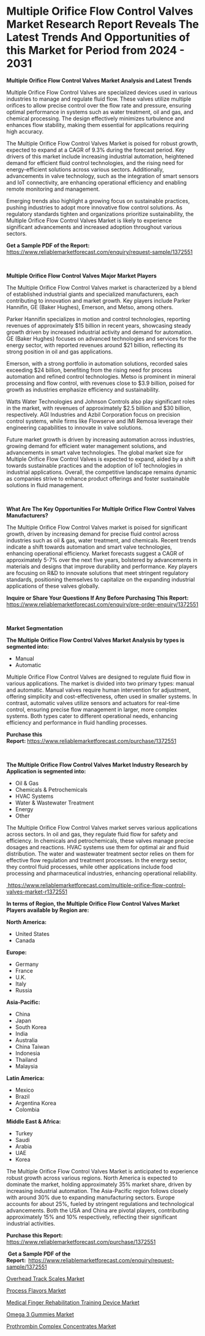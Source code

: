 <p><h1>Multiple Orifice Flow Control Valves Market Research Report Reveals The Latest Trends And Opportunities of this Market for Period from 2024 - 2031</h1></p><p><strong>Multiple Orifice Flow Control Valves Market Analysis and Latest Trends</strong></p>
<p><p>Multiple Orifice Flow Control Valves are specialized devices used in various industries to manage and regulate fluid flow. These valves utilize multiple orifices to allow precise control over the flow rate and pressure, ensuring optimal performance in systems such as water treatment, oil and gas, and chemical processing. The design effectively minimizes turbulence and enhances flow stability, making them essential for applications requiring high accuracy.</p><p>The Multiple Orifice Flow Control Valves Market is poised for robust growth, expected to expand at a CAGR of 9.3% during the forecast period. Key drivers of this market include increasing industrial automation, heightened demand for efficient fluid control technologies, and the rising need for energy-efficient solutions across various sectors. Additionally, advancements in valve technology, such as the integration of smart sensors and IoT connectivity, are enhancing operational efficiency and enabling remote monitoring and management.</p><p>Emerging trends also highlight a growing focus on sustainable practices, pushing industries to adopt more innovative flow control solutions. As regulatory standards tighten and organizations prioritize sustainability, the Multiple Orifice Flow Control Valves Market is likely to experience significant advancements and increased adoption throughout various sectors.</p></p>
<p><strong>Get a Sample PDF of the Report:&nbsp;</strong> <a href="https://www.reliablemarketforecast.com/enquiry/request-sample/1372551?utm_campaign=1833&utm_medium=2&utm_source=Github&utm_content=ia&utm_term=06122024&utm_id=multiple-orifice-flow-control-valves">https://www.reliablemarketforecast.com/enquiry/request-sample/1372551</a></p>
<p>&nbsp;</p>
<p><strong>Multiple Orifice Flow Control Valves Major Market Players</strong></p>
<p><p>The Multiple Orifice Flow Control Valves market is characterized by a blend of established industrial giants and specialized manufacturers, each contributing to innovation and market growth. Key players include Parker Hannifin, GE (Baker Hughes), Emerson, and Metso, among others.</p><p>Parker Hannifin specializes in motion and control technologies, reporting revenues of approximately $15 billion in recent years, showcasing steady growth driven by increased industrial activity and demand for automation. GE (Baker Hughes) focuses on advanced technologies and services for the energy sector, with reported revenues around $21 billion, reflecting its strong position in oil and gas applications.</p><p>Emerson, with a strong portfolio in automation solutions, recorded sales exceeding $24 billion, benefiting from the rising need for process automation and refined control technologies. Metso is prominent in mineral processing and flow control, with revenues close to $3.9 billion, poised for growth as industries emphasize efficiency and sustainability.</p><p>Watts Water Technologies and Johnson Controls also play significant roles in the market, with revenues of approximately $2.5 billion and $30 billion, respectively. AGI Industries and Azbil Corporation focus on precision control systems, while firms like Flowserve and IMI Remosa leverage their engineering capabilities to innovate in valve solutions.</p><p>Future market growth is driven by increasing automation across industries, growing demand for efficient water management solutions, and advancements in smart valve technologies. The global market size for Multiple Orifice Flow Control Valves is expected to expand, aided by a shift towards sustainable practices and the adoption of IoT technologies in industrial applications. Overall, the competitive landscape remains dynamic as companies strive to enhance product offerings and foster sustainable solutions in fluid management.</p></p>
<p>&nbsp;</p>
<p><strong>What Are The Key Opportunities For Multiple Orifice Flow Control Valves Manufacturers?</strong></p>
<p><p>The Multiple Orifice Flow Control Valves market is poised for significant growth, driven by increasing demand for precise fluid control across industries such as oil & gas, water treatment, and chemicals. Recent trends indicate a shift towards automation and smart valve technologies, enhancing operational efficiency. Market forecasts suggest a CAGR of approximately 5-7% over the next five years, bolstered by advancements in materials and designs that improve durability and performance. Key players are focusing on R&D to innovate solutions that meet stringent regulatory standards, positioning themselves to capitalize on the expanding industrial applications of these valves globally.</p></p>
<p><strong>Inquire or Share Your Questions If Any Before Purchasing This Report:</strong> <a href="https://www.reliablemarketforecast.com/enquiry/pre-order-enquiry/1372551?utm_campaign=1833&utm_medium=2&utm_source=Github&utm_content=ia&utm_term=06122024&utm_id=multiple-orifice-flow-control-valves">https://www.reliablemarketforecast.com/enquiry/pre-order-enquiry/1372551</a></p>
<p>&nbsp;</p>
<p><strong>Market Segmentation</strong></p>
<p><strong>The Multiple Orifice Flow Control Valves Market Analysis by types is segmented into:</strong></p>
<p><ul><li>Manual</li><li>Automatic</li></ul></p>
<p><p>Multiple Orifice Flow Control Valves are designed to regulate fluid flow in various applications. The market is divided into two primary types: manual and automatic. Manual valves require human intervention for adjustment, offering simplicity and cost-effectiveness, often used in smaller systems. In contrast, automatic valves utilize sensors and actuators for real-time control, ensuring precise flow management in larger, more complex systems. Both types cater to different operational needs, enhancing efficiency and performance in fluid handling processes.</p></p>
<p><strong>Purchase this Report:&nbsp;</strong><a href="https://www.reliablemarketforecast.com/purchase/1372551?utm_campaign=1833&utm_medium=2&utm_source=Github&utm_content=ia&utm_term=06122024&utm_id=multiple-orifice-flow-control-valves">https://www.reliablemarketforecast.com/purchase/1372551</a></p>
<p>&nbsp;</p>
<p><strong>The Multiple Orifice Flow Control Valves Market Industry Research by Application is segmented into:</strong></p>
<p><ul><li>Oil & Gas</li><li>Chemicals & Petrochemicals</li><li>HVAC Systems</li><li>Water & Wastewater Treatment</li><li>Energy</li><li>Other</li></ul></p>
<p><p>The Multiple Orifice Flow Control Valves market serves various applications across sectors. In oil and gas, they regulate fluid flow for safety and efficiency. In chemicals and petrochemicals, these valves manage precise dosages and reactions. HVAC systems use them for optimal air and fluid distribution. The water and wastewater treatment sector relies on them for effective flow regulation and treatment processes. In the energy sector, they control fluid processes, while other applications include food processing and pharmaceutical industries, enhancing operational reliability.</p></p>
<p><a href="https://www.reliablemarketforecast.com/multiple-orifice-flow-control-valves-market-r1372551?utm_campaign=1833&utm_medium=2&utm_source=Github&utm_content=ia&utm_term=06122024&utm_id=multiple-orifice-flow-control-valves">&nbsp;https://www.reliablemarketforecast.com/multiple-orifice-flow-control-valves-market-r1372551</a></p>
<p><strong>In terms of Region, the Multiple Orifice Flow Control Valves Market Players available by Region are:</strong></p>
<p>
    <p> <strong> North America: </strong>
        <ul>
            <li>United States</li>
            <li>Canada</li>
        </ul>
        </p> 
    <p> <strong> Europe: </strong>
        <ul>
            <li>Germany</li>
            <li>France</li>
            <li>U.K.</li>
            <li>Italy</li>
            <li>Russia</li>
        </ul>
        </p> 
    <p> <strong> Asia-Pacific: </strong>
        <ul>
            <li>China</li>
            <li>Japan</li>
            <li>South Korea</li>
            <li>India</li>
            <li>Australia</li>
            <li>China Taiwan</li>
            <li>Indonesia</li>
            <li>Thailand</li>
            <li>Malaysia</li>
        </ul>
        </p> 
    <p> <strong> Latin America: </strong>
        <ul>
            <li>Mexico</li>
            <li>Brazil</li>
            <li>Argentina Korea</li>
            <li>Colombia</li>
        </ul>
        </p> 
    <p> <strong> Middle East & Africa: </strong>
        <ul>
            <li>Turkey</li>
            <li>Saudi</li>
            <li>Arabia</li>
            <li>UAE</li>
            <li>Korea</li>
        </ul>
    </p>
    </p>
<p><p>The Multiple Orifice Flow Control Valves Market is anticipated to experience robust growth across various regions. North America is expected to dominate the market, holding approximately 35% market share, driven by increasing industrial automation. The Asia-Pacific region follows closely with around 30% due to expanding manufacturing sectors. Europe accounts for about 25%, fueled by stringent regulations and technological advancements. Both the USA and China are pivotal players, contributing approximately 15% and 10% respectively, reflecting their significant industrial activities.</p></p>
<p><strong>Purchase this Report: </strong><a href="https://www.reliablemarketforecast.com/purchase/1372551?utm_campaign=1833&utm_medium=2&utm_source=Github&utm_content=ia&utm_term=06122024&utm_id=multiple-orifice-flow-control-valves">https://www.reliablemarketforecast.com/purchase/1372551</a></p>
<p>&nbsp;<strong>Get a Sample PDF of the Report:&nbsp;&nbsp;</strong><a href="https://www.reliablemarketforecast.com/enquiry/request-sample/1372551?utm_campaign=1833&utm_medium=2&utm_source=Github&utm_content=ia&utm_term=06122024&utm_id=multiple-orifice-flow-control-valves">https://www.reliablemarketforecast.com/enquiry/request-sample/1372551</a></p>
<p><strong></strong></p>
<p><p><a href="https://issuu.com/reportprime-2/docs/overhead-track-scales-market-size-2030.pptx?utm_campaign=1833&utm_medium=2&utm_source=Github&utm_content=ia&utm_term=06122024&utm_id=multiple-orifice-flow-control-valves">Overhead Track Scales Market</a></p><p><a href="https://www.linkedin.com/pulse/process-flavors-market-forecast-future-growth-opportunities-anticipated-jwunf?utm_campaign=1833&utm_medium=2&utm_source=Github&utm_content=ia&utm_term=06122024&utm_id=multiple-orifice-flow-control-valves">Process Flavors Market</a></p><p><a href="https://issuu.com/reportprime-2/docs/medical-finger-rehabilitation-training-device-mark?utm_campaign=1833&utm_medium=2&utm_source=Github&utm_content=ia&utm_term=06122024&utm_id=multiple-orifice-flow-control-valves">Medical Finger Rehabilitation Training Device Market</a></p><p><a href="https://www.linkedin.com/pulse/broad-overview-omega-3-gummies-market-size-industry-growth-ghmle?utm_campaign=1833&utm_medium=2&utm_source=Github&utm_content=ia&utm_term=06122024&utm_id=multiple-orifice-flow-control-valves">Omega 3 Gummies Market</a></p><p><a href="https://www.linkedin.com/pulse/the-sympatico-insight-9odme?utm_campaign=1833&utm_medium=2&utm_source=Github&utm_content=ia&utm_term=06122024&utm_id=multiple-orifice-flow-control-valves">Prothrombin Complex Concentrates Market</a></p></p>